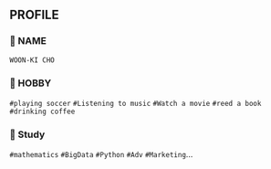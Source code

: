 ## PROFILE

### 💬 NAME
`WOON-KI CHO`

### 💬 HOBBY
`#playing soccer` `#Listening to music` `#Watch a movie` `#reed a book` `#drinking coffee` 

### 💬 Study
`#mathematics` `#BigData` `#Python` `#Adv` `#Marketing`...




